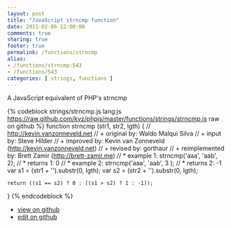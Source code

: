 ```yaml
---
layout: post
title: "JavaScript strncmp function"
date: 2011-02-06 12:00:00
comments: true
sharing: true
footer: true
permalink: /functions/strncmp
alias:
- /functions/strncmp:543
- /functions/543
categories: [ strings, functions ]
---
```

A JavaScript equivalent of PHP's strncmp
<!-- more -->
{% codeblock strings/strncmp.js lang:js https://raw.github.com/kvz/phpjs/master/functions/strings/strncmp.js raw on github %}
function strncmp (str1, str2, lgth) {
    // http://kevin.vanzonneveld.net
    // +      original by: Waldo Malqui Silva
    // +         input by: Steve Hilder
    // +      improved by: Kevin van Zonneveld (http://kevin.vanzonneveld.net)
    // +       revised by: gorthaur
    // + reimplemented by: Brett Zamir (http://brett-zamir.me)
    // *     example 1: strncmp('aaa', 'aab', 2);
    // *     returns 1: 0
    // *     example 2: strncmp('aaa', 'aab', 3 );
    // *     returns 2: -1
    var s1 = (str1 + '').substr(0, lgth);
    var s2 = (str2 + '').substr(0, lgth);

    return ((s1 == s2) ? 0 : ((s1 > s2) ? 1 : -1));
}
{% endcodeblock %}
<ul>
 <li><a href="https://github.com/kvz/phpjs/blob/master/functions/strings/strncmp.js">view on github</a></li>
 <li><a href="https://github.com/kvz/phpjs/edit/master/functions/strings/strncmp.js">edit on github</a></li>
</ul>
